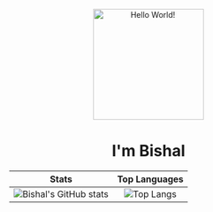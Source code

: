 <p align="center">
<img src="https://media.tenor.com/f4eKzaPOZUYAAAAd/rz-ds-project.gif" height=200/ alt="Hello World!" />
</p>

<h1 align="center">I'm Bishal</h1>

<!--
- 🌱 I’m currently learning **CPU Emulation**

- 💬 Ask me about **wxWidgets, JavaFX, CMake, OpenCV, YOLO-V5, OpenAI Gym**  
-->
<!--
<p align="left" style="font-size: 1.6em;">Languages and Tools:
    <span style="float:right;">
        <a href="https://www.python.org" target="_blank" rel="noreferrer"> 
            <img src="https://raw.githubusercontent.com/devicons/devicon/master/icons/python/python-original.svg" alt="python" width="40" height="40"/> 
        </a>
        <a href="https://pandas.pydata.org/" target="_blank" rel="noreferrer"> 
            <img src="https://raw.githubusercontent.com/devicons/devicon/2ae2a900d2f041da66e950e4d48052658d850630/icons/pandas/pandas-original.svg" alt="pandas" width="40" height="40"/> 
        </a> 
        <a href="https://opencv.org/" target="_blank" rel="noreferrer"> 
            <img src="https://www.vectorlogo.zone/logos/opencv/opencv-icon.svg" alt="opencv" width="40" height="40"/> 
        </a>  
        <a href="https://www.cprogramming.com/" target="_blank" rel="noreferrer"> 
            <img src="https://raw.githubusercontent.com/devicons/devicon/master/icons/c/c-original.svg" alt="c" width="40" height="40"/>
        </a>
        <a href="https://www.w3schools.com/cpp/" target="_blank" rel="noreferrer"> 
            <img src="https://raw.githubusercontent.com/devicons/devicon/master/icons/cplusplus/cplusplus-original.svg" alt="cplusplus" width="40" height="40"/> 
        </a>
        <a href="https://cmake.org/" target="_blank" rel="noreferrer"> 
            <img src="https://www.vectorlogo.zone/logos/cmake/cmake-icon.svg" alt="cmake" width="40" height="40"/> 
        </a>
        <a href="https://www.wxwidgets.org/" target="_blank" rel="noreferrer"> 
            <img src="https://upload.wikimedia.org/wikipedia/commons/b/bb/WxWidgets.svg" alt="wx_widgets" width="40" height="40"/> 
        </a>
        <a href="https://www.java.com" target="_blank" rel="noreferrer"> 
            <img src="https://raw.githubusercontent.com/devicons/devicon/master/icons/java/java-original.svg" alt="java" width="40" height="40"/> 
        </a>
        <a href="https://openjfx.io/" target="_blank" rel="noreferrer"> 
            <img src="https://upload.wikimedia.org/wikipedia/en/thumb/c/cc/JavaFX_Logo.png/180px-JavaFX_Logo.png" alt="javafx" width="80" height="40"/> 
        </a>
        <a href="https://kotlinlang.org" target="_blank" rel="noreferrer"> 
            <img src="https://www.vectorlogo.zone/logos/kotlinlang/kotlinlang-icon.svg" alt="kotlin" width="40" height="40"/> 
        </a>
        <a href="https://www.w3.org/html/" target="_blank" rel="noreferrer"> 
            <img src="https://raw.githubusercontent.com/devicons/devicon/master/icons/html5/html5-original-wordmark.svg" alt="html5" width="40" height="40"/> 
        </a>  
        <a href="https://www.w3schools.com/css/" target="_blank" rel="noreferrer"> 
            <img src="https://raw.githubusercontent.com/devicons/devicon/master/icons/css3/css3-original-wordmark.svg" alt="css3" width="40" height="40"/> 
        </a>
        <a href="https://developer.mozilla.org/en-US/docs/Web/JavaScript" target="_blank" rel="noreferrer"> 
            <img src="https://raw.githubusercontent.com/devicons/devicon/master/icons/javascript/javascript-original.svg" alt="javascript" width="40" height="40"/> 
        </a> 
        <a href="https://www.typescriptlang.org/" target="_blank" rel="noreferrer"> 
            <img src="https://raw.githubusercontent.com/devicons/devicon/master/icons/typescript/typescript-original.svg" alt="typescript" width="40" height="40"/> 
        </a>
        <a href="https://reactjs.org/" target="_blank" rel="noreferrer"> 
            <img src="https://raw.githubusercontent.com/devicons/devicon/master/icons/react/react-original-wordmark.svg" alt="react" width="40" height="40"/> 
        </a>  
        <a href="https://www.linux.org/" target="_blank" rel="noreferrer"> 
            <img src="https://raw.githubusercontent.com/devicons/devicon/master/icons/linux/linux-original.svg" alt="linux" width="40" height="40"/> 
        </a>
        <a href="https://www.gnu.org/software/bash/" target="_blank" rel="noreferrer"> 
            <img src="https://upload.wikimedia.org/wikipedia/commons/4/4b/Bash_Logo_Colored.svg" alt="bash" width="40" height="40"/> 
        </a>
        <a href="https://git-scm.com/" target="_blank" rel="noreferrer"> 
            <img src="https://www.vectorlogo.zone/logos/git-scm/git-scm-icon.svg" alt="git" width="40" height="40"/> 
        </a>
        <a href="https://www.sqlite.org/" target="_blank" rel="noreferrer"> 
            <img src="https://www.vectorlogo.zone/logos/sqlite/sqlite-icon.svg" alt="sqlite" width="40" height="40"/> 
        </a>
    </span>
</p>
___
-->


| Stats | Top Languages |
| :---: | :-----------: |
| ![Bishal's GitHub stats](https://github-readme-stats.vercel.app/api?username=earthperson-001&hide=stars&count_private=true&show_icons=true&theme=transparent)  | ![Top Langs](https://github-readme-stats.vercel.app/api/top-langs/?username=earthperson-001&langs_count=6&layout=compact&theme=transparent) |
